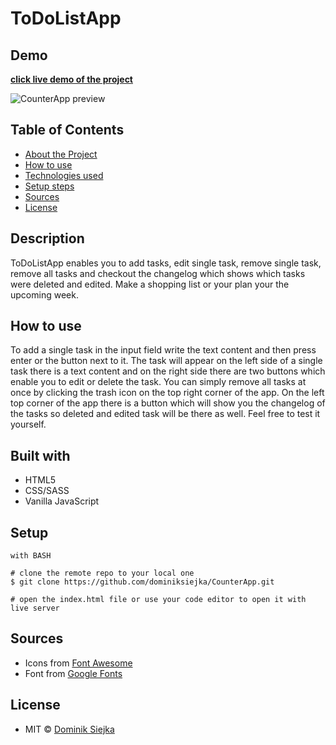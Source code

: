 # ToDoListApp

## Demo

[**click live demo of the project**](https://dominiksiejka.github.io/ToDoListApp)

![CounterApp preview](./assets/CounterApp.jpg)

## Table of Contents

- [About the Project](#description)
- [How to use](#how-to-use)
- [Technologies used](#built-with)
- [Setup steps](#setup)
- [Sources](#sources)
- [License](#license)

## Description

ToDoListApp enables you to add tasks, edit single task, remove single task, remove all tasks and checkout the changelog which shows which tasks were deleted and edited. Make a shopping list or your plan your the upcoming week.

## How to use

To add a single task in the input field write the text content and then press enter or the button next to it. The task will appear on the left side of a single task there is a text content and on the right side there are two buttons which enable you to edit or delete the task. You can simply remove all tasks at once by clicking the trash icon on the top right corner of the app. On the left top corner of the app there is a button which will show you the changelog of the tasks so deleted and edited task will be there as well. Feel free to test it yourself.

## Built with

- HTML5
- CSS/SASS
- Vanilla JavaScript

## Setup

```
with BASH

# clone the remote repo to your local one
$ git clone https://github.com/dominiksiejka/CounterApp.git

# open the index.html file or use your code editor to open it with live server

```

## Sources

- Icons from [Font Awesome ](https://fontawesome.com)
- Font from [Google Fonts ](https://fonts.google.com/)

## License

- MIT © [Dominik Siejka ](https://github.com/dominiksiejka/ToDoListApp)
